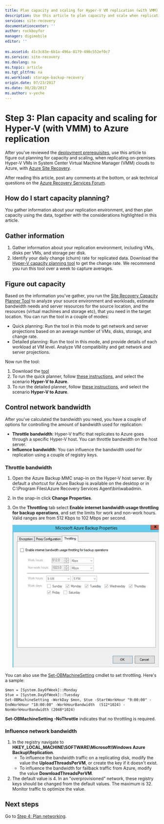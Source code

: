 ```yaml
---
title: Plan capacity and scaling for Hyper-V VM replication (with VMM) to Azure with Azure Site Recovery | Azure
description: Use this article to plan capacity and scale when replicating  Hyper-V VMs in VMM clouds to Azure, with Azure Site Recovery
services: site-recovery
documentationcenter: ''
author: rockboyfor
manager: digimobile
editor: ''

ms.assetid: 41c3c83e-6b1a-496a-8179-498c552ef0c7
ms.service: site-recovery
ms.devlang: na
ms.topic: article
ms.tgt_pltfrm: na
ms.workload: storage-backup-recovery
origin.date: 07/23/2017
ms.date: 08/28/2017
ms.author: v-yeche
---
```


# Step 3: Plan capacity and scaling for Hyper-V (with VMM) to Azure replication

After you've reviewed the [deployment prerequisites](vmm-to-azure-walkthrough-prerequisites.md), use this article to figure out planning for capacity and scaling, when replicating on-premises Hyper-V VMs in System Center Virtual Machine Manager (VMM) clouds to Azure, with [Azure Site Recovery](site-recovery-overview.md).

After reading this article, post any comments at the bottom, or ask technical questions on the [Azure Recovery Services Forum](https://social.msdn.microsoft.com/Forums/en-US/home?forum=hypervrecovmgr).

## How do I start capacity planning?

You gather information about your replication environment, and then plan capacity using the data, together with the considerations highlighted in this article.

## Gather information

1. Gather information about your replication environment, including VMs, disks per VMs, and storage per disk.
2. Identify your daily change (churn) rate for replicated data. Download the [Hyper-V capacity planning tool](https://www.microsoft.com/download/details.aspx?id=39057) to get the change rate. We recommend you run this tool over a week to capture averages.

## Figure out capacity

Based on the information you've gather, you run the [Site Recovery Capacity Planner Tool](http://aka.ms/asr-capacity-planner-excel) to analyze your source environment and workloads, estimate bandwidth needs and server resources for the source location, and the resources (virtual machines and storage etc), that you need in the target location. You can run the tool in a couple of modes:

- Quick planning: Run the tool in this mode to get network and server projections based on an average number of VMs, disks, storage, and change rate.
- Detailed planning: Run the tool in this mode, and provide details of each workload at VM level. Analyze VM compatibility and get network and server projections.

Now run the tool:

1. Download the [tool](http://aka.ms/asr-capacity-planner-excel)
2. To run the quick planner, follow [these instructions](site-recovery-capacity-planner.md#run-the-quick-planner), and select the scenario **Hyper-V to Azure**.
3. To run the detailed planner, follow [these instructions](site-recovery-capacity-planner.md#run-the-detailed-planner), and select the scenario **Hyper-V to Azure**.

## Control network bandwidth

After you've calculated the bandwidth you need, you have a couple of options for controlling the amount of bandwidth used for replication:

* **Throttle bandwidth**: Hyper-V traffic that replicates to Azure goes through a specific Hyper-V host. You can throttle bandwidth on the host server.
* **Influence bandwidth**: You can influence the bandwidth used for replication using a couple of registry keys.

### Throttle bandwidth
1. Open the Azure Backup MMC snap-in on the Hyper-V host server. By default a shortcut for Azure Backup is available on the desktop or in C:\Program Files\Azure Recovery Services Agent\bin\wabadmin.
2. In the snap-in click **Change Properties**.
3. On the **Throttling** tab select **Enable internet bandwidth usage throttling for backup operations**, and set the limits for work and non-work hours. Valid ranges are from 512 Kbps to 102 Mbps per second.

    ![Throttle bandwidth](./media/vmm-to-azure-walkthrough-capacity/throttle2.png)

You can also use the [Set-OBMachineSetting](https://technet.microsoft.com/library/hh770409.aspx) cmdlet to set throttling. Here's a sample:

    $mon = [System.DayOfWeek]::Monday
    $tue = [System.DayOfWeek]::Tuesday
    Set-OBMachineSetting -WorkDay $mon, $tue -StartWorkHour "9:00:00" -EndWorkHour "18:00:00" -WorkHourBandwidth  (512*1024) -NonWorkHourBandwidth (2048*1024)

**Set-OBMachineSetting -NoThrottle** indicates that no throttling is required.

### Influence network bandwidth
1. In the registry navigate to **HKEY_LOCAL_MACHINE\SOFTWARE\Microsoft\Windows Azure Backup\Replication**.
   * To influence the bandwidth traffic on a replicating disk, modify the value the **UploadThreadsPerVM**, or create the key if it doesn't exist.
   * To influence the bandwidth for failback traffic from Azure, modify the value **DownloadThreadsPerVM**.
2. The default value is 4. In an "overprovisioned" network, these registry keys should be changed from the default values. The maximum is 32. Monitor traffic to optimize the value.

## Next steps

Go to [Step 4: Plan networking](vmm-to-azure-walkthrough-network.md).

<!--Update_Description: new articles on site recovery vmm to azure waklthrough capacity -->